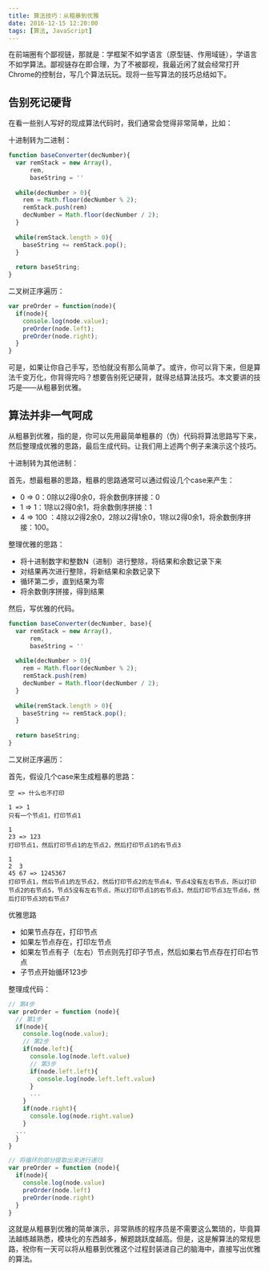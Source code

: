 ```yaml
---
title: 算法技巧：从粗暴到优雅
date: 2016-12-15 12:20:00
tags: [算法, JavaScript]
---
```


在前端圈有个鄙视链，那就是：学框架不如学语言（原型链、作用域链），学语言不如学算法。鄙视链存在即合理，为了不被鄙视，我最近闲了就会经常打开Chrome的控制台，写几个算法玩玩。现将一些写算法的技巧总结如下。

<!--more-->

## 告别死记硬背

在看一些别人写好的现成算法代码时，我们通常会觉得非常简单，比如：

十进制转为二进制：

```js
function baseConverter(decNumber){
  var remStack = new Array(),
      rem,
      baseString = ''
      
  while(decNumber > 0){
    rem = Math.floor(decNumber % 2);
    remStack.push(rem)
    decNumber = Math.floor(decNumber / 2);
  }
  
  while(remStack.length > 0){
    baseString += remStack.pop();
  }
  
  return baseString;
}
```

二叉树正序遍历：

```js
var preOrder = function(node){
  if(node){
    console.log(node.value);
    preOrder(node.left);
    preOrder(node.right);
  }
}
```

可是，如果让你自己手写，恐怕就没有那么简单了。或许，你可以背下来，但是算法千变万化，你背得完吗？想要告别死记硬背，就得总结算法技巧。本文要讲的技巧是——从粗暴到优雅。

## 算法并非一气呵成

从粗暴到优雅，指的是，你可以先用最简单粗暴的（伪）代码将算法思路写下来，然后整理成优雅的思路，最后生成代码。让我们用上述两个例子来演示这个技巧。

十进制转为其他进制：

首先，想最粗暴的思路，粗暴的思路通常可以通过假设几个case来产生：

- 0 => 0：0除以2得0余0，将余数倒序拼接：0
- 1 => 1：1除以2得0余1，将余数倒序拼接：1
- 4 => 100 ：4除以2得2余0，2除以2得1余0，1除以2得0余1，将余数倒序拼接：100。


整理优雅的思路：

- 将十进制数字和整数N（进制）进行整除，将结果和余数记录下来
- 对结果再次进行整除，将新结果和余数记录下
- 循环第二步，直到结果为零
- 将余数倒序拼接，得到结果

然后，写优雅的代码。

```js
function baseConverter(decNumber, base){
  var remStack = new Array(),
      rem,
      baseString = ''
      
  while(decNumber > 0){
    rem = Math.floor(decNumber % 2);
    remStack.push(rem)
    decNumber = Math.floor(decNumber / 2);
  }
  
  while(remStack.length > 0){
    baseString += remStack.pop();
  }
  
  return baseString; 
}
```

二叉树正序遍历：

首先，假设几个case来生成粗暴的思路：

```
空 => 什么也不打印 
```

```
1 => 1 
只有一个节点1，打印节点1
```
```
1
23 => 123 
打印节点1，然后打印节点1的左节点2，然后打印节点1的右节点3
```

```
1
2  3    
45 67 => 1245367 
打印节点1，然后节点1的左节点2，然后打印节点2的左节点4，节点4没有左右节点，所以打印节点2的右节点5，节点5没有左右节点，所以打印节点1的右节点3，然后打印节点3左节点6，然后打印节点3的右节点7
```

优雅思路

- 如果节点存在，打印节点
- 如果左节点存在，打印左节点
- 如果左节点有子（左右）节点则先打印子节点，然后如果右节点存在打印右节点
- 子节点开始循环123步

整理成代码：

```js
// 第4步
var preOrder = function (node){
  // 第1步
  if(node){
    console.log(node.value);
    // 第2步
    if(node.left){
      console.log(node.left.value)
      // 第3步
	  if(node.left.left){
	    console.log(node.left.left.value)
	  }
	  ...
    }
    if(node.right){
      console.log(node.right.value)
    }
  ...
  }
}

// 将循环的部分提取出来进行递归
var preOrder = function (node){
  if(node){
    console.log(node.value)
    preOrder(node.left)
    preOrder(node.right)
  }
}
```

这就是从粗暴到优雅的简单演示，非常熟练的程序员是不需要这么繁琐的，毕竟算法越练越熟悉，模块化的东西越多，解题跳跃度越高。但是，这是解算法的常规思路，祝你有一天可以将从粗暴到优雅这个过程封装进自己的脑海中，直接写出优雅的算法。